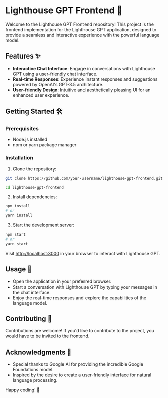 # Lighthouse GPT Frontend 🚀

Welcome to the Lighthouse GPT Frontend repository! This project is the frontend implementation for the Lighthouse GPT application, designed to provide a seamless and interactive experience with the powerful language model.

## Features ✨

- **Interactive Chat Interface**: Engage in conversations with Lighthouse GPT using a user-friendly chat interface.
- **Real-time Responses**: Experience instant responses and suggestions powered by OpenAI's GPT-3.5 architecture.
- **User-friendly Design**: Intuitive and aesthetically pleasing UI for an enhanced user experience.

## Getting Started 🛠️

### Prerequisites

- Node.js installed
- npm or yarn package manager

### Installation

1. Clone the repository:

```bash
git clone https://github.com/your-username/lighthouse-gpt-frontend.git

cd lighthouse-gpt-frontend
```

2. Install dependencies:

```bash
npm install
# or
yarn install
```

3. Start the development server:

```bash
npm start
# or
yarn start
```

Visit [http://localhost:3000](http://localhost:3000) in your browser to interact with Lighthouse GPT.

## Usage 🚀
- Open the application in your preferred browser.
- Start a conversation with Lighthouse GPT by typing your messages in the chat interface.
- Enjoy the real-time responses and explore the capabilities of the language model.

## Contributing 🤝
Contributions are welcome! If you'd like to contribute to the project, you would have to be invited to the frontend.

## Acknowledgments 🙏
- Special thanks to Google AI for providing the incredible Google Foundations model.
- Inspired by the desire to create a user-friendly interface for natural language processing.

Happy coding! 🚀

